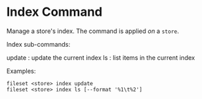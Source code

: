Index Command
=============

Manage a store's index. The command is applied *on* a `store`.

Index sub-commands:

update
: update the current index
ls
: list items in the current index

Examples:

```console
fileset <store> index update
fileset <store> index ls [--format '%1\t%2']
```
